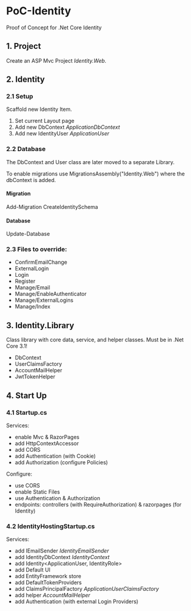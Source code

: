 # PoC-Identity
Proof of Concept for .Net Core Identity

## 1. Project
Create an ASP Mvc Project *Identity.Web*.

## 2. Identity

### 2.1 Setup
Scaffold new Identity Item.

1. Set current Layout page
2. Add new DbContext *ApplicationDbContext*
3. Add new IdentityUser *ApplicationUser*

### 2.2 Database
The DbContext and User class are later moved to a separate Library.

To enable migrations use MigrationsAssembly("Identity.Web") where the dbContext is added.

#### Migration
Add-Migration CreateIdentitySchema

#### Database
Update-Database

### 2.3 Files to override:
- ConfirmEmailChange
- ExternalLogin
- Login
- Register
- Manage/Email
- Manage/EnableAuthenticator
- Manage/ExternalLogins
- Manage/Index

## 3. Identity.Library
Class library with core data, service, and helper classes. Must be in .Net Core 3.1!
- DbContext
- UserClaimsFactory
- AccountMailHelper
- JwtTokenHelper

## 4. Start Up
### 4.1 Startup.cs
Services:
- enable Mvc & RazorPages
- add HttpContextAccessor
- add CORS
- add Authentication (with Cookie)
- add Authorization (configure Policies)

Configure:
- use CORS
- enable Static Files
- use Authentication & Authorization
- endpoints: controllers (with RequireAuthorization) & razorpages (for Identity)

### 4.2 IdentityHostingStartup.cs
Services:
- add IEmailSender *IdentityEmailSender*
- add IdentityDbContext *IdentityContext<ApplicationUser>*
- add Identity<ApplicationUser, IdentityRole>
- add Default UI
- add EntityFramework store
- add DefaultTokenProviders
- add ClaimsPrincipalFactory *ApplicationUserClaimsFactory* 
- add helper *AccountMailHelper*
- add Authentication (with external Login Providers)
